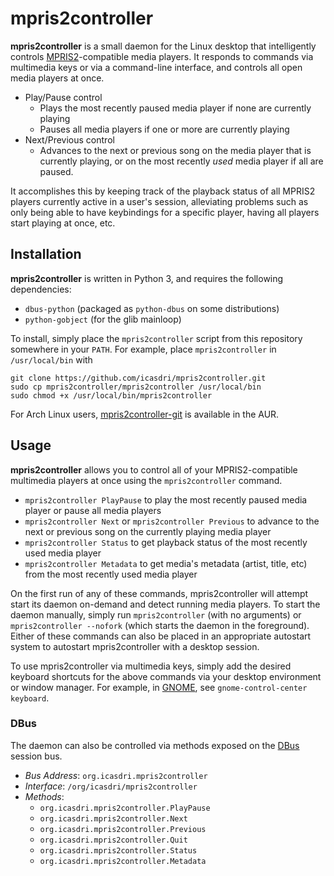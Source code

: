 # mpris2controller
**mpris2controller** is a small daemon for the Linux desktop that intelligently controls [MPRIS2](http://specifications.freedesktop.org/mpris-spec/latest/)-compatible media players. It responds to commands via multimedia keys or via a command-line interface, and controls all open media players at once.

* Play/Pause control
    * Plays the most recently paused media player if none are currently playing
    * Pauses all media players if one or more are currently playing
* Next/Previous control
    * Advances to the next or previous song on the media player that is currently playing, or on the most recently _used_ media player if all are paused.

It accomplishes this by keeping track of the playback status of all MPRIS2 players currently active in a user's session, alleviating problems such as only being able to have keybindings for a specific player, having all players start playing at once, etc.

## Installation
**mpris2controller** is written in Python 3, and requires the following dependencies:
* `dbus-python` (packaged as `python-dbus` on some distributions)
* `python-gobject` (for the glib mainloop)

To install, simply place the `mpris2controller` script from this repository somewhere in your `PATH`. For example, place `mpris2controller` in `/usr/local/bin` with

    git clone https://github.com/icasdri/mpris2controller.git
    sudo cp mpris2controller/mpris2controller /usr/local/bin
    sudo chmod +x /usr/local/bin/mpris2controller

For Arch Linux users, [mpris2controller-git](https://aur.archlinux.org/packages/mpris2controller-git/) is available in the AUR.

## Usage
**mpris2controller** allows you to control all of your MPRIS2-compatible multimedia players at once using the `mpris2controller` command.

* `mpris2controller PlayPause` to play the most recently paused media player or pause all media players
* `mpris2controller Next` or `mpris2controller Previous` to advance to the next or previous song on the currently playing media player
* `mpris2controller Status` to get playback status of the most recently used media player
* `mpris2controller Metadata` to get media's metadata (artist, title, etc) from the most recently used media player

On the first run of any of these commands, mpris2controller will attempt start its daemon on-demand and detect running media players. To start the daemon manually, simply run `mpris2controller` (with no arguments) or `mpris2controller --nofork` (which starts the daemon in the foreground). Either of these commands can also be placed in an appropriate autostart system to autostart mpris2controller with a desktop session.

To use mpris2controller via multimedia keys, simply add the desired keyboard shortcuts for the above commands via your desktop environment or window manager. For example, in [GNOME](https://gnome.org), see `gnome-control-center keyboard`.

### DBus
The daemon can also be controlled via methods exposed on the [DBus](http://www.freedesktop.org/wiki/Software/dbus/) session bus.

* *Bus Address*: `org.icasdri.mpris2controller`
* *Interface*: `/org/icasdri/mpris2controller`
* *Methods*:
    * `org.icasdri.mpris2controller.PlayPause`
    * `org.icasdri.mpris2controller.Next`
    * `org.icasdri.mpris2controller.Previous`
    * `org.icasdri.mpris2controller.Quit`
    * `org.icasdri.mpris2controller.Status`
    * `org.icasdri.mpris2controller.Metadata`
